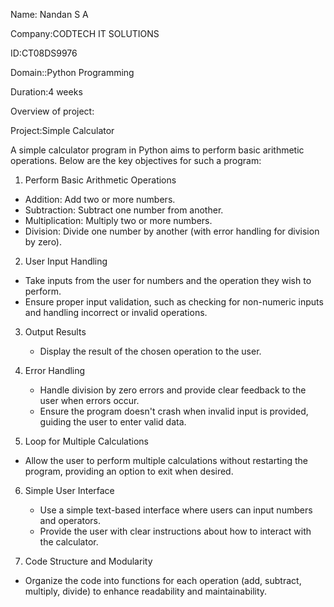 Name: Nandan S A

Company:CODTECH IT SOLUTIONS

ID:CT08DS9976

Domain::Python Programming

Duration:4 weeks

Overview of project:

Project:Simple Calculator

A simple calculator program in Python aims to perform basic arithmetic operations. Below are the key objectives for such a program:
 1. Perform Basic Arithmetic Operations
   - Addition: Add two or more numbers.
   - Subtraction: Subtract one number from another.
   - Multiplication: Multiply two or more numbers.
   - Division: Divide one number by another (with error handling for division by zero).
   
 2. User Input Handling
   - Take inputs from the user for numbers and the operation they wish to perform.
   - Ensure proper input validation, such as checking for non-numeric inputs and handling incorrect or invalid operations.
   
3. Output Results
   - Display the result of the chosen operation to the user.
   
4. Error Handling
   - Handle division by zero errors and provide clear feedback to the user when errors occur.
   - Ensure the program doesn't crash when invalid input is provided, guiding the user to enter valid data.

 5. Loop for Multiple Calculations
   - Allow the user to perform multiple calculations without restarting the program, providing an option to exit when desired.

6. Simple User Interface
   - Use a simple text-based interface where users can input numbers and operators.
   - Provide the user with clear instructions about how to interact with the calculator.

 7. Code Structure and Modularity
   - Organize the code into functions for each operation (add, subtract, multiply, divide) to enhance readability and maintainability.

